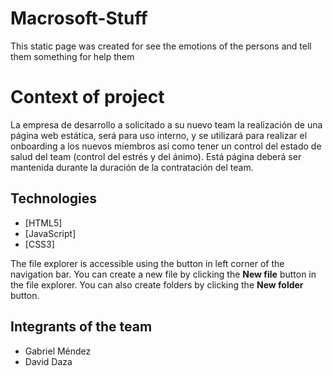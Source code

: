 # Macrosoft-Stuff

This static page was created for see the emotions of the persons and tell them something for help them


# Context of project

La empresa de desarrollo a solicitado a su nuevo team la realización de una página web estática, será para uso interno, y se utilizará para realizar el onboarding a los nuevos miembros así como tener un control del estado de salud del team (control del estrés y del ánimo). Está página deberá ser mantenida durante la duración de la contratación del team.

## Technologies 
-   [HTML5]
-   [JavaScript]
-   [CSS3]

The file explorer is accessible using the button in left corner of the navigation bar. You can create a new file by clicking the **New file** button in the file explorer. You can also create folders by clicking the **New folder** button.

## Integrants of the team

- Gabriel Méndez
- David Daza

 
